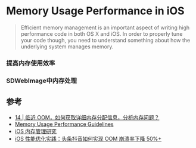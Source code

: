 # Memory Usage Performance in iOS

> Efficient memory management is an important aspect of writing high performance code in both OS X and iOS. In order to properly tune your code though, you need to understand something about how the underlying system manages memory.


### 提高内存使用效率


### SDWebImage中内存处理


## 参考
- [14 | 临近 OOM，如何获取详细内存分配信息，分析内存问题？](https://time.geekbang.org/column/article/89845)
- [Memory Usage Performance Guidelines](https://developer.apple.com/library/archive/documentation/Performance/Conceptual/ManagingMemory/ManagingMemory.html#//apple_ref/doc/uid/10000160i)
- [iOS 内存管理研究](https://zhuanlan.zhihu.com/p/49829766)
- [iOS 性能优化实践：头条抖音如何实现 OOM 崩溃率下降 50%+](https://www.infoq.cn/article/ox7u3ymwiwzamt1vgm7m)